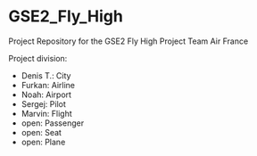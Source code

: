 # GSE2_Fly_High

Project Repository for the GSE2 Fly High Project Team Air France

Project division:

* Denis T.: City
* Furkan:   Airline
* Noah:     Airport
* Sergej:   Pilot
* Marvin:   Flight
* open:     Passenger
* open:     Seat
* open:     Plane
